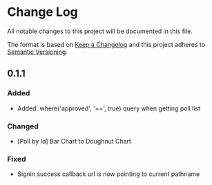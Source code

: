 # Change Log

All notable changes to this project will be documented in this file.

The format is based on [Keep a Changelog](http://keepachangelog.com/)
and this project adheres to [Semantic Versioning](http://semver.org/).

## 0.1.1

### Added

- Added .where('approved', '==', true) query when getting poll list

### Changed

- [Poll by Id] Bar Chart to Doughnut Chart

### Fixed

- Signin success callback url is now pointing to current pathname
